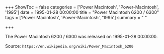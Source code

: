 +++
ShowToc = false
categories = ['Power Macintosh', 'Power-Macintosh', '1995']
date = 1995-01-28 00:00:00
title = "Power Macintosh 6200 / 6300"
tags = ['Power Macintosh', 'Power-Macintosh', '1995']
summary = " "

+++

The Power Macintosh 6200 / 6300 was released on 1995-01-28 00:00:00.

Source: `https://en.wikipedia.org/wiki/Power_Macintosh_6200`


